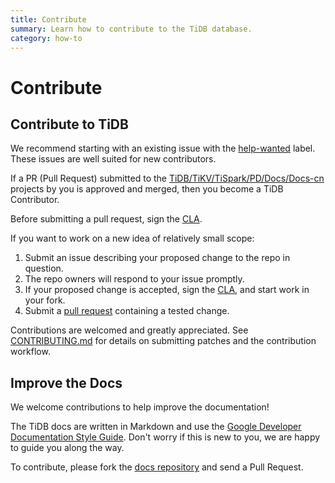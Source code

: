 ```yaml
---
title: Contribute
summary: Learn how to contribute to the TiDB database.
category: how-to
---
```


# Contribute

## Contribute to TiDB

We recommend starting with an existing issue with the [help-wanted](https://github.com/pingcap/tidb/issues?q=is%3Aissue+is%3Aopen+label%3A%22help+wanted%22) label. These issues are well suited for new contributors.

If a PR (Pull Request) submitted to the [TiDB/TiKV/TiSpark/PD/Docs/Docs-cn](https://github.com/pingcap) projects by you is approved and merged, then you become a TiDB Contributor.

Before submitting a pull request, sign the [CLA](https://cla-assistant.io/pingcap/tidb?pullRequest=5567).

If you want to work on a new idea of relatively small scope:

1. Submit an issue describing your proposed change to the repo in question.
2. The repo owners will respond to your issue promptly.
3. If your proposed change is accepted, sign the [CLA](https://cla-assistant.io/pingcap/tidb?pullRequest=5567), and start work in your fork.
4. Submit a [pull request](https://github.com/pingcap/tidb/pull/3113) containing a tested change.

Contributions are welcomed and greatly appreciated. See [CONTRIBUTING.md](https://github.com/pingcap/tidb/blob/master/CONTRIBUTING.md) for details on submitting patches and the contribution workflow.

## Improve the Docs

We welcome contributions to help improve the documentation!

The TiDB docs are written in Markdown and use the [Google Developer Documentation Style Guide](https://developers.google.com/style/). Don't worry if this is new to you, we are happy to guide you along the way.

To contribute, please fork the [docs repository](https://github.com/pingcap/docs) and send a Pull Request.
